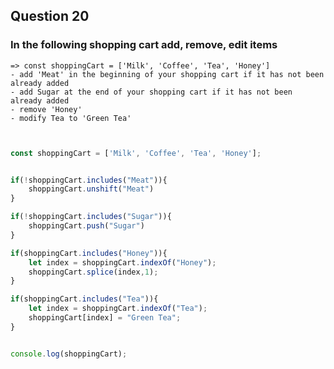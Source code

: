 ## Question 20

### In the following shopping cart add, remove, edit items

    => const shoppingCart = ['Milk', 'Coffee', 'Tea', 'Honey']
    - add 'Meat' in the beginning of your shopping cart if it has not been already added
    - add Sugar at the end of your shopping cart if it has not been already added
    - remove 'Honey'
    - modify Tea to 'Green Tea'

```javascript


const shoppingCart = ['Milk', 'Coffee', 'Tea', 'Honey'];


if(!shoppingCart.includes("Meat")){
    shoppingCart.unshift("Meat")
}

if(!shoppingCart.includes("Sugar")){
    shoppingCart.push("Sugar")
}

if(shoppingCart.includes("Honey")){
    let index = shoppingCart.indexOf("Honey");
    shoppingCart.splice(index,1);
}

if(shoppingCart.includes("Tea")){
    let index = shoppingCart.indexOf("Tea");
    shoppingCart[index] = "Green Tea";
}


console.log(shoppingCart);

```